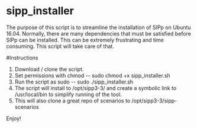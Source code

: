 # sipp_installer
The purpose of this script is to streamline the installation of SIPp on Ubuntu 16.04. Normally, there are many dependencies that must be satisfied before SIPp can be installed. This can be extremely frustrating and time consuming. This script will take care of that. 

#Instructions 
1. Download / clone the script. 
2. Set permissions with chmod
-- sudo chmod +x sipp_installer.sh
3. Run the script as sudo 
-- sudo ./sipp_installer.sh 
4. The script will install to /opt/sipp3-3/ and create a symbolic link to /usr/local/bin to simplify running of the tool.
5. This will also clone a great repo of scenarios to /opt/sipp3-3/sipp-scenarios

Enjoy! 
